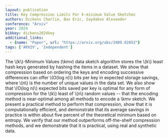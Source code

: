 ```yaml
---
layout: publication
title: Key Compression Limits For k-minimum Value Sketches
authors: Dickens Charlie, Bax Eric, Saydakov Alexander
conference: "Arxiv"
year: 2024
bibkey: dickens2024key
additional_links:
  - {name: "Paper", url: "https://arxiv.org/abs/2409.02852"}
tags: ['ARXIV', 'Independent']
---
```

The \\(k\\)-Minimum Values (\kmv) data sketch algorithm stores the \\(k\\) least hash
keys generated by hashing the items in a dataset. We show that compression
based on ordering the keys and encoding successive differences can offer
\\(O(log n)\\) bits per key in expected storage savings, where \\(n\\) is the number
of unique values in the data set. We also show that \\(O(log n)\\) expected bits
saved per key is optimal for any form of compression for the \\(k\\) least of \\(n\\)
random values -- that the encoding method is near-optimal among all methods to
encode a \kmv sketch. We present a practical method to perform that
compression, show that it is computationally efficient, and demonstrate that
its average savings in practice is within about five percent of the theoretical
minimum based on entropy. We verify that our method outperforms off-the-shelf
compression methods, and we demonstrate that it is practical, using real and
synthetic data.
